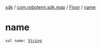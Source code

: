 [sdk](../../index.md) / [com.robotemi.sdk.map](../index.md) / [Floor](index.md) / [name](./name.md)

# name

`val name: `[`String`](https://kotlinlang.org/api/latest/jvm/stdlib/kotlin/-string/index.html)